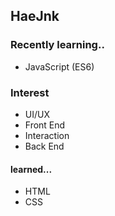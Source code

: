## HaeJnk

### Recently learning..
- JavaScript (ES6)

### Interest
- UI/UX
- Front End
- Interaction
- Back End

#### learned...
- HTML
- CSS

<!---
HaeJnk/HaeJnk is a ✨ special ✨ repository because its `README.md` (this file) appears on your GitHub profile.
You can click the Preview link to take a look at your changes.
--->
